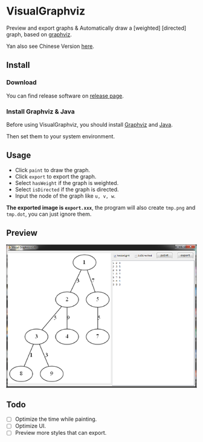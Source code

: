 # VisualGraphviz
Preview and export graphs & Automatically draw a [weighted] [directed] graph, based on [graphviz](http://www.graphviz.org/).

Yan also see Chinese Version [here](/README_CN.md).

## Install
### Download
You can find release software on [release page](https://github.com/xehoth/VisualGraphviz/releases).

### Install Graphviz & Java
Before using VisualGraphviz, you should install [Graphviz](http://www.graphviz.org/) and [Java](https://www.java.com).

Then set them to your system environment.

## Usage
- Click `paint` to draw the graph.
- Click `export` to export the graph.
- Select `hasWeight` if the graph is weighted.
- Select `isDirected` if the graph is directed.
- Input the node of the graph like `u, v, w`.

**The exported image is `export.xxx`**, the program will also create `tmp.png` and `tmp.dot`, you can just ignore them.

## Preview
![Preview](/preview.png)

## Todo
- [ ] Optimize the time while painting.
- [ ] Optimize UI.
- [ ] Preview more styles that can export.